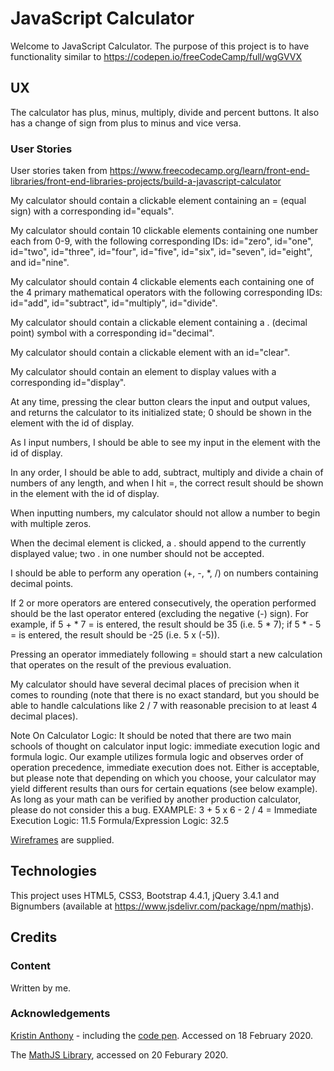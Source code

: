 # JavaScript Calculator

Welcome to JavaScript Calculator.  The purpose of this project is to have functionality similar to
https://codepen.io/freeCodeCamp/full/wgGVVX

## UX

The calculator has plus, minus, multiply, divide and percent buttons.  It also has a change of sign from plus to minus and vice versa.

### User Stories

User stories taken from https://www.freecodecamp.org/learn/front-end-libraries/front-end-libraries-projects/build-a-javascript-calculator

My calculator should contain a clickable element containing an = (equal sign) with a corresponding id="equals".

My calculator should contain 10 clickable elements containing one number each from 0-9, with the following
corresponding IDs: id="zero", id="one", id="two", id="three", id="four", id="five", id="six", id="seven", id="eight", and id="nine".

My calculator should contain 4 clickable elements each containing one of the 4 primary
mathematical operators with the following corresponding IDs: id="add", id="subtract", id="multiply", id="divide".

My calculator should contain a clickable element containing a . (decimal point) symbol with a corresponding id="decimal".

My calculator should contain a clickable element with an id="clear".

My calculator should contain an element to display values with a corresponding id="display".

At any time, pressing the clear button clears the input and output values,
and returns the calculator to its initialized state; 0 should be shown in the element with the id of display.

As I input numbers, I should be able to see my input in the element with the id of display.

In any order, I should be able to add, subtract, 
multiply and divide a chain of numbers of any length, and when I hit =, the correct result should be shown in the element with the id of display.

When inputting numbers, my calculator should not allow a number to begin with multiple zeros.

When the decimal element is clicked, a . should append to the currently displayed value; two . in one number should not be accepted.

I should be able to perform any operation (+, -, *, /) on numbers containing decimal points.

If 2 or more operators are entered consecutively, the operation performed should be the last operator entered (excluding the negative (-) sign).
For example, if 5 + * 7 = is entered, the result should be 35 (i.e. 5 * 7); if 5 * - 5 = is entered, the result should be -25 (i.e. 5 x (-5)).

Pressing an operator immediately following = should start a new calculation that operates on the result of the previous evaluation.

My calculator should have several decimal places of precision when it comes to rounding (note that there is no exact standard,
but you should be able to handle calculations like 2 / 7 with reasonable precision to at least 4 decimal places).

Note On Calculator Logic: It should be noted that there are two main schools of thought on calculator input logic: immediate execution logic and formula logic. Our example utilizes formula logic and observes order of operation precedence, immediate execution does not. Either is acceptable, but please note that depending on which you choose, your calculator may yield different results than ours for certain equations (see below example). As long as your math can be verified by another production calculator, please do not consider this a bug.
EXAMPLE: 3 + 5 x 6 - 2 / 4 =
Immediate Execution Logic: 11.5
Formula/Expression Logic: 32.5

[Wireframes](wireframes/wireframe-js-calculator.png) are supplied.


## Technologies

This project uses HTML5, CSS3, Bootstrap 4.4.1, jQuery 3.4.1 and Bignumbers (available at https://www.jsdelivr.com/package/npm/mathjs).
## Credits

### Content

Written by me.

### Acknowledgements

[Kristin Anthony](https://www.knanthony.com/blog/free-code-camp-calculator) - including the [code pen](https://codepen.io/anthkris/pen/vLdgev).
Accessed on 18 February 2020.

The [MathJS Library](https://mathjs.org/index.html), accessed on 20 Feburary 2020.







